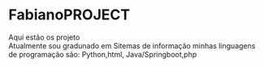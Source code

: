 # FabianoPROJECT
Aqui estão os projeto  
Atualmente sou gradunado em Sitemas de informação
minhas  linguagens de programação são:
Python,html,  Java/Springboot,php
